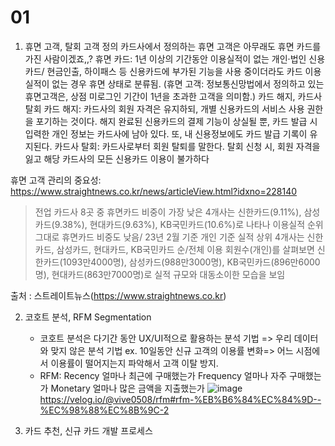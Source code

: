 # 01
1. 휴면 고객, 탈회 고객 정의
   카드사에서 정의하는 휴면 고객은 아무래도 휴면 카드를 가진 사람이겠죠,,?
휴면 카드: 1년 이상의 기간동안 이용실적이 없는 개인·법인 신용카드/ 현금인출, 하이패스 등 신용카드에 부가된 기능을 사용 중이더라도 카드 이용실적이 없는 경우 휴면 상태로 분류됨.
(휴면 고객: 정보통신망법에서 정의하고 있는 휴면고객은, 상점 미로그인 기간이 1년을 초과한 고객을 의미함.)
카드 해지, 카드사 탈회
카드 해지: 카드사의 회원 자격은 유지하되, 개별 신용카드의 서비스 사용 권한을 포기하는 것이다. 해지 완료된 신용카드의 결제 기능이 상실될 뿐, 카드 발급 시 입력한 개인 정보는 카드사에 남아 있다. 또, 내 신용정보에도 카드 발급 기록이 유지된다.
카드사 탈회: 카드사로부터 회원 탈퇴를 말한다. 탈회 신청 시, 회원 자격을 잃고 해당 카드사의 모든 신용카드 이용이 불가하다

휴면 고객 관리의 중요성:
https://www.straightnews.co.kr/news/articleView.html?idxno=228140
> 전업 카드사 8곳 중 휴면카드 비중이 가장 낮은 4개사는 신한카드(9.11%), 삼성카드(9.38%), 현대카드(9.63%), KB국민카드(10.6%)로 나타나 이용실적 순위 그대로 휴면카드 비중도 낮음/ 23년 2월 기준 개인 기준 실적 상위 4개사는 신한카드, 삼성카드, 현대카드, KB국민카드 순/전체 이용 회원수(개인)를 살펴보면 신한카드(1093만4000명), 삼성카드(988만3000명), KB국민카드(896만6000명), 현대카드(863만7000명)로 실적 규모와 대동소이한 모습을 보임

출처 : 스트레이트뉴스(https://www.straightnews.co.kr)


2. 코호트 분석, RFM Segmentation
   - 코호트 분석은 다기간 동안 UX/UI적으로 활용하는 분석 기법 => 우리 데이터와 맞지 않은 분석 기법
   ex. 10일동안 신규 고객의 이용률 변화=> 어느 시점에서 이용률이 떨어지는지 파악해서 고객 이탈 방지.
   - RFM:
      Recency	얼마나 최근에 구매했는가
      Frequency	얼마나 자주 구매했는가
      Monetary	얼마나 많은 금액을 지출했는가
![image](https://github.com/Dinoryong/HANACARD/assets/132030814/4356612c-5b71-42d1-9c76-ab0d21056d5b)
https://velog.io/@vive0508/rfm#rfm-%EB%B6%84%EC%84%9D--%EC%98%88%EC%8B%9C-2

3. 카드 추천, 신규 카드 개발 프로세스
